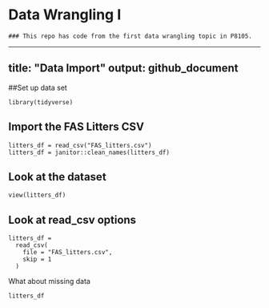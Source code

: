 # Data Wrangling I 

```{r}
### This repo has code from the first data wrangling topic in P8105.
```

---
title: "Data Import"
output: github_document 
---
##Set up data set 
```{r setup, echo=FALSE, message=FALSE}
library(tidyverse)
```


## Import the FAS Litters CSV
```{r}
litters_df = read_csv("FAS_litters.csv")
litters_df = janitor::clean_names(litters_df)
```

## Look at the dataset 
```{r eval = FALSE}
view(litters_df)
```

## Look at read_csv options 
```{r}
litters_df = 
  read_csv(
    file = "FAS_litters.csv",
    skip = 1
  )
```

What about missing data 
```{r}
litters_df
```

